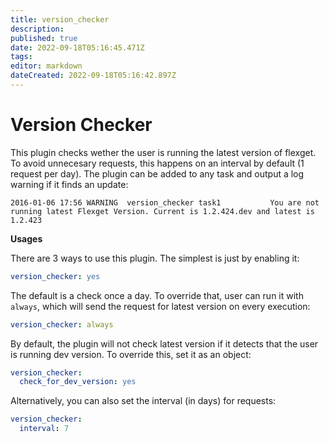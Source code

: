 ```yaml
---
title: version_checker
description: 
published: true
date: 2022-09-18T05:16:45.471Z
tags: 
editor: markdown
dateCreated: 2022-09-18T05:16:42.897Z
---
```


# Version Checker

This plugin checks wether the user is running the latest version of flexget. To avoid unnecesary requests, this happens on an interval by default (1 request per day).
The plugin can be added to any task and output a log warning if it finds an update:

```
2016-01-06 17:56 WARNING  version_checker task1           You are not running latest Flexget Version. Current is 1.2.424.dev and latest is 1.2.423
```

**Usages**

There are 3 ways to use this plugin. The simplest is just by enabling it:

```yaml
version_checker: yes
```

The default is a check once a day. To override that, user can run it with `always`, which will send the request for latest version on every execution:

```yaml
version_checker: always
```

By default, the plugin will not check latest version if it detects that the user is running dev version. To override this, set it as an object:

```yaml
version_checker:
  check_for_dev_version: yes
```

Alternatively, you can also set the interval (in days) for requests:

```yaml
version_checker:
  interval: 7
```

